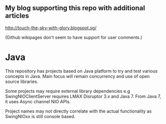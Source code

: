 My blog supporting this repo with additional articles
-------------------------------------------------------

http://touch-the-sky-with-glory.blogspot.sg/

(Github wikipages don't seem to have support for user comments.)


Java
====

This repository has projects based on Java platform to try and test various concepts in Java. 
Main focus will remain concurrency and use of open source libraries.

Some projects may require external library dependencies e.g SwingNIOClientServer requires LMAX Disruptor 3.x and Java 7. 
From Java 7, it uses Async channel NIO APIs. 

Project names may not directly correlate with the actual functionality as SwingNIOxx is still console based.  
